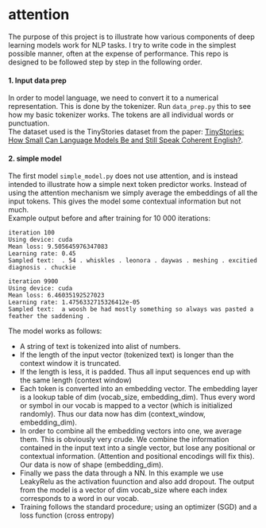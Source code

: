 # attention
The purpose of this project is to illustrate how various components of deep learning models work for NLP tasks. I try to write code in the simplest possible manner, often at the expense of performance. This repo is designed to be followed step by step in the following order.  

#### 1. Input data prep
In order to model language, we need to convert it to a numerical representation. This is done by the tokenizer.
Run `data_prep.py` this to see how my basic tokenizer works. The tokens are all individual words or punctuation.  
The dataset used is the TinyStories dataset from the paper: [TinyStories: How Small Can Language Models Be and Still Speak Coherent English?](https://arxiv.org/abs/2305.07759).


#### 2. simple model
The first model `simple_model.py` does not use attention, and is instead intended to illustrate how a simple next token predictor works. Instead of using the attention mechanism we simply average the embeddings of all the input tokens. This gives the model some contextual information but not much.  
Example output before and after training for 10 000 iterations:
```
iteration 100
Using device: cuda
Mean loss: 9.505645976347083
Learning rate: 0.45
Sampled text:  . 54 . whiskles . leonora . daywas . meshing . excitied diagnosis . chuckie

iteration 9900
Using device: cuda
Mean loss: 6.46035192527023
Learning rate: 1.4756332715326412e-05
Sampled text:  a woosh be had mostly something so always was pasted a feather the saddening .
```
The model works as follows:
* A string of text is tokenized into alist of numbers. 
* If the length of the input vector (tokenized text) is longer than the context window it is truncated.
* If the length is less, it is padded. Thus all input sequences end up with the same length (context window)
* Each token is converted into an embedding vector. The embedding layer is a lookup table of dim (vocab_size, embedding_dim). Thus every word or symbol in our vocab is mapped to a vector (which is initialized randomly). Thus our data now has dim (context_window, embedding_dim).
* In order to combine all the embedding vectors into one, we average them. This is obviously very crude. We combine the information contained in the input text into a single vector, but lose any positional or contextual information. (Attention and positional encodings will fix this). Our data is now of shape (embedding_dim).
* Finally we pass the data through a NN. In this example we use LeakyRelu as the activation fuunction and also add dropout. The output from the model is a vector of dim vocab_size where each index corresponds to a word in our vocab.
* Training follows the standard procedure; using an optimizer (SGD) and a loss function (cross entropy)
